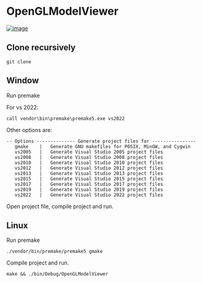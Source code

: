 # OpenGLModelViewer

[![image](https://user-images.githubusercontent.com/40926097/197443849-c8bee922-4cb8-4d9c-852b-814ed258b697.png)](https://github.com/Vixx-X/OpenGLModelViewer)

## Clone recursively

```
git clone 
```

## Window

Run premake

For vs 2022:

```
call vendor\bin\premake\premake5.exe vs2022
```

Other options are:

```
-- Options -------------- Generate project files for ----------------
   gmake    |   Generate GNU makefiles for POSIX, MinGW, and Cygwin
   vs2005   |   Generate Visual Studio 2005 project files
   vs2008   |   Generate Visual Studio 2008 project files
   vs2010   |   Generate Visual Studio 2010 project files
   vs2012   |   Generate Visual Studio 2012 project files
   vs2013   |   Generate Visual Studio 2013 project files
   vs2015   |   Generate Visual Studio 2015 project files
   vs2017   |   Generate Visual Studio 2017 project files
   vs2019   |   Generate Visual Studio 2019 project files
   vs2022   |   Generate Visual Studio 2022 project files
```

Open project file, compile project and run.

## Linux

Run premake

```
./vendor/bin/premake/premake5 gmake
```

Compile project and run.

```
make && ./bin/Debug/OpenGLModelViewer
```
